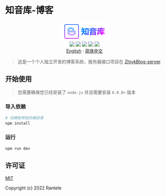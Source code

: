# 知音库-博客

<p align='center'>
  <img src="./public/logo+.png">
  <br/>
  <a href='https://vuejs.org/' target='_blank'><img src="https://img.shields.io/badge/vue-v3.2.37-brightgreen?style=flat&logo=Vue.js"></a>
  <a href='https://vitejs.dev/' target='_blank'><img src="https://img.shields.io/badge/vite-v3.1.0-brightgreen?style=flat&logo=Vite"></a>
  <a href='https://www.typescriptlang.org/' target='_blank'><img src="https://img.shields.io/badge/typescript-v4.6.4-brightgreen?style=flat&logo=typescript"></a>
  <a href='https://nodejs.org/' target='_blank'><img src="https://img.shields.io/badge/node-v16.16.0-brightgreen?style=flat&logo=Nodedotjs"></a>
  <a href='https://www.npmjs.com/' target='_blank'><img src="https://img.shields.io/badge/npm-v8.12.1-brightgreen?style=flat&logo=npm"></a>
  <br/>
  <a href='https://github.com/Rantele/ZhiykBlog/blob/main/README.md' target='_blank'>English</a>
  ·
  <a href='https://github.com/Rantele/ZhiykBlog/blob/main/README-cn.md' target='_blank'>简体中文</a>
</p>

> 这是一个个人独立开发的博客系统，服务器接口项目在 [ZhiykBlog-server]()

## 开始使用

> 您需要确保您已经安装了 `node.js` 并且需要安装 `6.0.0+` 版本

### 导入依赖

```sh
# 切换到项目的根目录
npm install
```

### 运行

```sh
npm run dev
```

## 许可证

[MIT](https://opensource.org/licenses/MIT)

Copyright (c) 2022 Rantele
